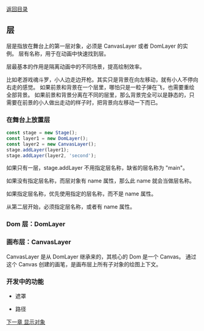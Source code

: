 [返回目录](readme.md)

## 层

层是指放在舞台上的第一层对象，必须是 CanvasLayer 或者 DomLayer 的实例。
层有名称，用于在动画中快速找到层。

层最基本的作用是隔离动画中的不同场景，提高绘制效率。

比如老游戏魂斗罗，小人边走边开枪。其实只是背景在向左移动，就有小人不停向右走的感觉。
如果前景和背景在一个层里，哪怕只是一粒子弹在飞，也需要重绘全部背景。
如果前景和背景分离在不同的层里，那么背景完全可以是静态的，只需要在前景的小人做出走动的样子时，把背景向左移动一下而已。

### 在舞台上放置层
```javascript
const stage = new Stage();
const layer1 = new DomLayer();
const layer2 = new CanvasLayer();
stage.addLayer(layer1);
stage.addLayer(layer2, 'second');
```

如果只有一层，stage.addLayer 不用指定层名称，缺省的层名称为 "main"。

如果没有指定层名称，而层对象有 name 属性，那么此 name 就会当做层名称。

如果指定层名称，优先使用指定的层名称，而不是 name 属性。

从第二层开始，必须指定层名称，或者有 name 属性。

### Dom 层：DomLayer

### 画布层：CanvasLayer

CanvasLayer 是从 DomLayer 继承来的，其核心的 Dom 是一个 Canvas。
通过这个 Canvas 创建的画笔，是画布层上所有子对象的绘图上下文。


### 开发中的功能

* 遮罩

* 路径


[下一章 显示对象](displayobject.md)